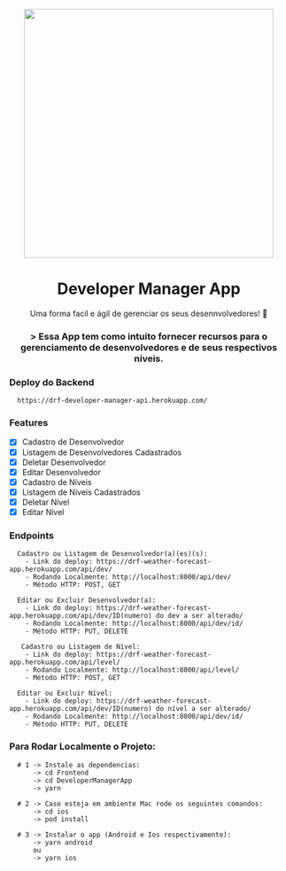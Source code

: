 <p align="center">
  <img src="./src/assets/demonstration.gif" 
  height="450">
</p>

<h1 align="center">
  Developer Manager App
</h1>
<p align="center">Uma forma facil e ágil de gerenciar os seus desennvolvedores! 🚀</p>

<h3 align="center">>
  Essa App tem como intuito fornecer recursos para o gerenciamento de desenvolvedores e de seus respectivos níveis.
</h3>

### Deploy do Backend

```
  https://drf-developer-manager-api.herokuapp.com/
```
### Features

- [x] Cadastro de Desenvolvedor
- [x] Listagem de Desenvolvedores Cadastrados
- [x] Deletar Desenvolvedor
- [x] Editar Desenvolvedor
- [x] Cadastro de Níveis
- [x] Listagem de Níveis Cadastrados
- [x] Deletar Nível
- [x] Editar Nível

### Endpoints

```
  Cadastro ou Listagem de Desenvolvedor(a)(es)(s): 
    - Link do deploy: https://drf-weather-forecast-app.herokuapp.com/api/dev/
    - Rodando Localmente: http://localhost:8000/api/dev/
    - Método HTTP: POST, GET

  Editar ou Excluir Desenvolvedor(a):
    - Link do deploy: https://drf-weather-forecast-app.herokuapp.com/api/dev/ID(numero) do dev a ser alterado/
    - Rodando Localmente: http://localhost:8000/api/dev/id/
    - Método HTTP: PUT, DELETE

   Cadastro ou Listagem de Nível: 
    - Link do deploy: https://drf-weather-forecast-app.herokuapp.com/api/level/
    - Rodando Localmente: http://localhost:8000/api/level/
    - Método HTTP: POST, GET

  Editar ou Excluir Nível:
    - Link do deploy: https://drf-weather-forecast-app.herokuapp.com/api/dev/ID(numero) do nível a ser alterado/
    - Rodando Localmente: http://localhost:8000/api/dev/id/
    - Método HTTP: PUT, DELETE
```

### Para Rodar Localmente o Projeto:

```
  # 1 -> Instale as dependencias:
      -> cd Frontend
      -> cd DeveloperManagerApp
      -> yarn

  # 2 -> Caso esteja em ambiente Mac rode os seguintes comandos:
      -> cd ios
      -> pod install

  # 3 -> Instalar o app (Android e Ios respectivamente):
      -> yarn android 
      ou 
      -> yarn ios
```


